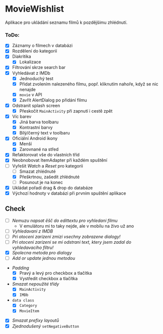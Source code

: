 # MovieWishlist

Aplikace pro ukládání seznamu filmů k pozdějšímu zhlédnutí.

### ToDo:
 
* [x] Záznamy o filmech v databázi
* [x] Rozdělení do kategorií    
* [x] Diakritika
    * [x] Lokalizace
* [x] Filtrování skrze search bar
* [x] Vyhledávat z IMDb
    * [x] Jednoduchý test
    * [x] Přidat zvolením nalezeného filmu, popř. kliknutím nahoře, když se nic nenajde
    * [x] ```movie``` v API
    * [x] Zavřít AlertDialog po přidání filmu
* [x] Odstranit splash screen
    * [x] Přeskočit ```MainActivity``` při zapnutí i cestě zpět
* [x] Víc barev 
    * [x] Jiná barva toolbaru
    * [x] Kontrastní barvy
    * [x] Bílý/černý text v toolbaru
* [x] Oficiální Android ikony
    * [x] Menší
    * [x] Zarovnané na střed
* [x] Refaktorovat vše do vlastních tříd
* [x] Neobnobovat ItemAdapter při každém spuštění
* [ ] Vyřešit *Watch* a *Reset* pro kategorii
    * [ ] Smazat zhlédnuté
    * [x] Přeškrtnou, zašedit zhlédnuté
    * [ ] Posunout je na konec
* [x] Ukládat pořadí drag & drop do databáze
* [x] Výchozí hodnoty v databázi při prvním spuštění aplikace

## Check

* [ ] *Nemuzu napsat ěšč do edittextu pro vyhledani filmu*
  * V emulátoru mi to taky nejde, ale v mobilu na živo už ano
* [ ] *Vyhledavani z IMDB*
* [ ] *Pri otoceni zarizeni zmizi vsechny zobrazene dialogy!*
* [ ] *Pri otoceni zarizeni se mi odstrani text, ktery jsem zadal do vyhledavaciho filtru!*
* [x] *Spolecna metoda pro dialogy*
* [ ] *Add or update jednou metodou*
* *Padding*
  * [x] Pravý a levý pro checkbox a tlačítka
  * [x] Vystředit checkbox a tlačítka
* *Smazat nepoužité třídy*
  * [x] ```MainActivity```
  * [x] ```IMDb```
* ```data class```
  * [x] ```Category```
  * [x] ```MovieItem```
* [x] *Smazat prefixy layoutů*
* [x] *Zjednodušený* ```setNegativeButton```